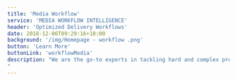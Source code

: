 ```yaml
---
title: 'Media Workflow'
service: 'MEDIA WORKFLOW INTELLIGENCE'
header: 'Optimized Delivery Workflows'
date: 2018-12-06T09:29:16+10:00
background: '/img/Homepage - workflow .png'
button: 'Learn More'
buttonLink: 'workflowMedia'
description: "We are the go-to experts in tackling hard and complex problems such as dynamic ad insertion, multi-CDN delivery, and complex failover strategies for mission critical video streaming. We can also help to optimize your workflow with advanced stream packaging, in-workflow automated quality control, and enhanced machine learning insights and transcripts. Our proprietary tools can optimize your existing workflow, enabling seamless end to end experience in media processing, management, and playback.
"
---
```


